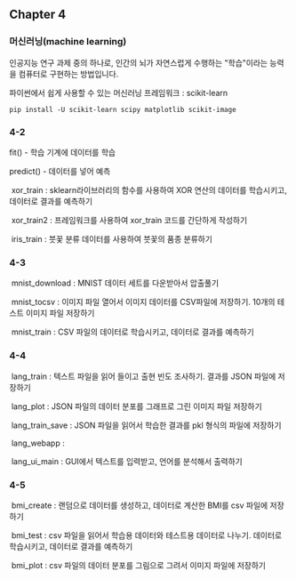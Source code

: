 ## Chapter 4

### 머신러닝(machine learning)

인공지능 연구 과제 중의 하나로, 인간의 뇌가 자연스럽게 수행하는 "학습"이라는 능력을 컴퓨터로 구현하는 방법입니다.



파이썬에서 쉽게 사용할 수 있는 머신러닝 프레임워크 : scikit-learn

```
pip install -U scikit-learn scipy matplotlib scikit-image
```



### 4-2

fit() - 학습 기계에 데이터를 학습

predict() - 데이터를 넣어 예측

​	xor_train : sklearn라이브러리의 함수를 사용하여 XOR 연산의 데이터를 학습시키고, 데이터로 결과를 예측하기

​	xor_train2 : 프레임워크를 사용하여 xor_train 코드를 간단하게 작성하기

​	iris_train : 붓꽃 분류 데이터를 사용하여 붓꽃의 품종 분류하기



### 4-3

​	mnist_download : MNIST 데이터 세트를 다운받아서 압출풀기

​	mnist_tocsv : 이미지 파일 열어서 이미지 데이터를 CSV파일에 저장하기. 10개의 테스트 이미지 파일 저장하기

​	mnist_train : CSV 파일의 데이터로 학습시키고, 데이터로 결과를 예측하기



### 4-4

​	lang_train : 텍스트 파일을 읽어 들이고 출현 빈도 조사하기. 결과를 JSON 파일에 저장하기

​	lang_plot : JSON 파일의 데이터 분포를 그래프로 그린 이미지 파일 저장하기

​	lang_train_save : JSON 파일을 읽어서 학습한 결과를 pkl 형식의 파일에 저장하기

​	lang_webapp : 

​	lang_ui_main : GUI에서 텍스트를 입력받고, 언어를 분석해서 출력하기



### 4-5

​	bmi_create : 랜덤으로 데이터를 생성하고, 데이터로 계산한 BMI를 csv 파일에 저장하기

​	bmi_test : csv 파일을 읽어서 학습용 데이터와 테스트용 데이터로 나누기. 데이터로 학습시키고, 데이터로 결과를 예측하기

​	bmi_plot : csv 파일의 데이터 분포를 그림으로 그려서 이미지 파일에 저장하기